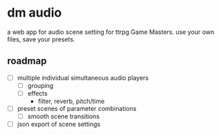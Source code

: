 # dm audio

a web app for audio scene setting for ttrpg Game Masters. use your own files, save your presets.

## roadmap

-   [ ] multiple individual simultaneous audio players
    -   [ ] grouping
    -   [ ] effects
        -   filter, reverb, pitch/time
-   [ ] preset scenes of parameter combinations
    -   [ ] smooth scene transitions
-   [ ] json export of scene settings
